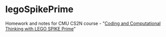 # legoSpikePrime

Homework and notes for CMU CS2N course - "[Coding and Computational Thinking with LEGO SPIKE Prime](https://www.cs2n.org/u/track_progress?id=539)"
